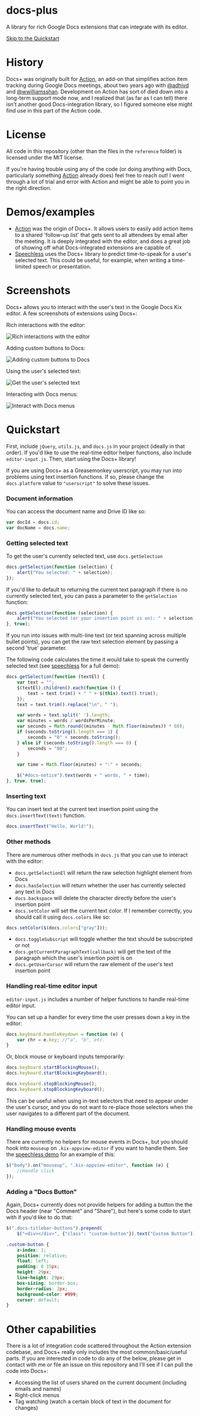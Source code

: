 # docs-plus
A library for rich Google Docs extensions that can integrate with its editor.

[Skip to the Quickstart](#quickstart)

# History
Docs+ was originally built for [Action](https://meetaction.com/), an add-on that simplifies action item tracking during Google Docs meetings, about two years ago with [@adhivd](https://github.com/adhivd) and [@wwilliamsshan](https://github.com/wwilliamsshan). Development on Action has sort of died down into a long-term support mode now, and I realized that (as far as I can tell) there isn't another good Docs-integration library, so I figured someone else might find use in this part of the Action code.

# License
All code in this repository (other than the files in the ``reference`` folder) is licensed under the MIT license.

If you're having trouble using any of the code (or doing anything with Docs, particularly something [Action](https://meetaction.com/) already does) feel free to reach out! I went through a lot of trial and error with Action and might be able to point you in the right direction.

# Demos/examples
- [Action](https://meetaction.com/) was the origin of Docs+. It allows users to easily add action items to a shared 'follow-up list' that gets sent to all attendees by email after the meeting. It is deeply integrated with the editor, and does a great job of showing off what Docs-integrated extensions are capable of.
- [Speechless](https://github.com/matthewsot/speechless) uses the Docs+ library to predict time-to-speak for a user's selected text. This could be useful, for example, when writing a time-limited speech or presentation.

# Screenshots
Docs+ allows you to interact with the user's text in the Google Docs Kix editor. A few screenshots of extensions using Docs+:

Rich interactions with the editor:

![Rich interactions with the editor](screenshots/actionselector.jpg)

Adding custom buttons to Docs:

![Adding custom buttons to Docs](screenshots/actionbutton.jpg)

Using the user's selected text:

![Get the user's selected text](screenshots/speechless.jpg)

Interacting with Docs menus:

![Interact with Docs menus](screenshots/rightclick.jpg)

# Quickstart
First, include ``jQuery``, ``utils.js``, and ``docs.js`` in your project (ideally in that order). If you'd like to use the real-time editor helper functions, also include ``editor-input.js``. Then, start using the Docs+ library!

If you are using Docs+ as a Greasemonkey userscript, you may run into problems using text insertion functions. If so, please change the ``docs.platform`` value to ``"userscript"`` to solve these issues.

### Document information
You can access the document name and Drive ID like so:
```javascript
var docId = docs.id;
var docName = docs.name;
```

### Getting selected text
To get the user's currently selected text, use ``docs.getSelection``

```javascript
docs.getSelection(function (selection) {
    alert("You selected: " + selection);
});
```

If you'd like to default to returning the current text paragraph if there is no currently selected text, you can pass a parameter to the ``getSelection`` function:

```javascript
docs.getSelection(function (selection) {
    alert("You selected (or your insertion point is on): " + selection);
}, true);
```

If you run into issues with multi-line text (or text spanning across multiple bullet points), you can get the raw text selection element by passing a second 'true' parameter.

The following code calculates the time it would take to speak the currently selected text (see [speechless](https://github.com/matthewsot/speechless) for a full demo):

```javascript
docs.getSelection(function (textEl) {
    var text = "";
    $(textEl).children().each(function () {
        text = text.trim() + " " + $(this).text().trim();
    });
    text = text.trim().replace("\n", " ");

    var words = text.split(' ').length;
    var minutes = words / wordsPerMinute;
    var seconds = Math.round((minutes - Math.floor(minutes)) * 60);
    if (seconds.toString().length === 1) {
        seconds = "0" + seconds.toString();
    } else if (seconds.toString().length === 0) {
        seconds = "00";
    }

    var time = Math.floor(minutes) + ":" + seconds;

    $("#docs-notice").text(words + " words, " + time);
}, true, true);
```

### Inserting text
You can insert text at the current text insertion point using the ``docs.insertText(text)`` function.

```javascript
docs.insertText("Hello, World!");
```

### Other methods
There are numerous other methods in ``docs.js`` that you can use to interact with the editor:
* ``docs.getSelectionEl`` will return the raw selection highlight element from Docs
* ``docs.hasSelection`` will return whether the user has currently selected any text in Docs
* ``docs.backspace`` will delete the character directly before the user's insertion point
* ``docs.setColor`` will set the current text color. If I remember correctly, you should call it using ``docs.colors`` like so:
```javascript
docs.setColor($(docs.colors["gray"]));
```
* ``docs.toggleSubscript`` will toggle whether the text should be subscripted or not
* ``docs.getCurrentParagraphText(callback)`` will get the text of the paragraph which the user's insertion point is on
* ``docs.getUserCursor`` will return the raw element of the user's text insertion point

### Handling real-time editor input
``editor-input.js`` includes a number of helper functions to handle real-time editor input.

You can set up a handler for every time the user presses down a key in the editor:
```javascript
docs.keyboard.handleKeydown = function (e) {
    var chr = e.key; //"a", "b", etc.
}
```

Or, block mouse or keyboard inputs temporarily:
```javascript
docs.keyboard.startBlockingMouse();
docs.keyboard.startBlockingKeyboard();

docs.keyboard.stopBlockingMouse();
docs.keyboard.stopBlockingKeyboard();
```

This can be useful when using in-text selectors that need to appear under the user's cursor, and you do not want to re-place those selectors when the user navigates to a different part of the document.

### Handling mouse events
There are currently no helpers for mouse events in Docs+, but you should hook into ``mouseup`` on ``.kix-appview-editor`` if you want to handle them. See the [speechless demo](https://github.com/matthewsot/speechless) for an example of this:

```javascript
$("body").on("mouseup", ".kix-appview-editor", function (e) {
    //Handle click
});
```

### Adding a "Docs Button"
Again, Docs+ currently does not provide helpers for adding a button the the Docs header (near "Comment" and "Share"), but here's some code to start with if you'd like to do that:

```javascript
$(".docs-titlebar-buttons").prepend(
    $("<div></div>", {"class": "custom-button"}).text("Custom Button"));
```

```css
.custom-button {
    z-index: 1;
    position: relative;
    float: left;
    padding: 0 15px;
    height: 29px;
    line-height: 29px;
    box-sizing: border-box;
    border-radius: 2px;
    background-color: #999;
    cursor: default;
}
```

# Other capabilities
There is a lot of integration code scattered throughout the Action extension codebase, and Docs+ really only includes the most common/basic/useful parts. If you are interested in code to do any of the below, please get in contact with me or file an issue on this repository and I'll see if I can pull the code into Docs+:

* Accessing the list of users shared on the current document (including emails and names)
* Right-click menus
* Tag watching (watch a certain block of text in the document for changes)
